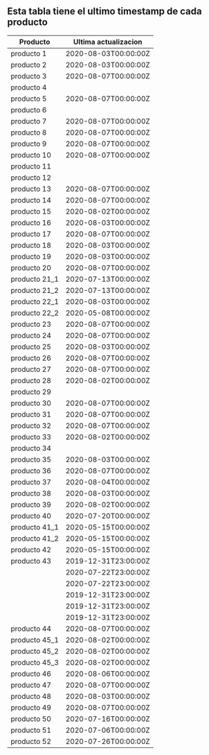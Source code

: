## Esta tabla tiene el ultimo timestamp de cada producto
|Producto|Ultima actualizacion |
|------ |------ |
|producto 1|2020-08-03T00:00:00Z|
|producto 2|2020-08-03T00:00:00Z|
|producto 3|2020-08-07T00:00:00Z|
|producto 4|
|producto 5|2020-08-07T00:00:00Z|
|producto 6|
|producto 7|2020-08-07T00:00:00Z|
|producto 8|2020-08-07T00:00:00Z|
|producto 9|2020-08-07T00:00:00Z|
|producto 10|2020-08-07T00:00:00Z|
|producto 11|
|producto 12|
|producto 13|2020-08-07T00:00:00Z|
|producto 14|2020-08-07T00:00:00Z|
|producto 15|2020-08-02T00:00:00Z|
|producto 16|2020-08-03T00:00:00Z|
|producto 17|2020-08-07T00:00:00Z|
|producto 18|2020-08-03T00:00:00Z|
|producto 19|2020-08-03T00:00:00Z|
|producto 20|2020-08-07T00:00:00Z|
|producto 21_1|2020-07-13T00:00:00Z|
|producto 21_2|2020-07-13T00:00:00Z|
|producto 22_1|2020-08-03T00:00:00Z|
|producto 22_2|2020-05-08T00:00:00Z|
|producto 23|2020-08-07T00:00:00Z|
|producto 24|2020-08-07T00:00:00Z|
|producto 25|2020-08-03T00:00:00Z|
|producto 26|2020-08-07T00:00:00Z|
|producto 27|2020-08-07T00:00:00Z|
|producto 28|2020-08-02T00:00:00Z|
|producto 29|
|producto 30|2020-08-07T00:00:00Z|
|producto 31|2020-08-07T00:00:00Z|
|producto 32|2020-08-07T00:00:00Z|
|producto 33|2020-08-02T00:00:00Z|
|producto 34|
|producto 35|2020-08-03T00:00:00Z|
|producto 36|2020-08-07T00:00:00Z|
|producto 37|2020-08-04T00:00:00Z|
|producto 38|2020-08-03T00:00:00Z|
|producto 39|2020-08-02T00:00:00Z|
|producto 40|2020-07-20T00:00:00Z|
|producto 41_1|2020-05-15T00:00:00Z|
|producto 41_2|2020-05-15T00:00:00Z|
|producto 42|2020-05-15T00:00:00Z|
|producto 43|2019-12-31T23:00:00Z|
| |2020-07-22T23:00:00Z|
| |2020-07-22T23:00:00Z|
| |2019-12-31T23:00:00Z|
| |2019-12-31T23:00:00Z|
| |2019-12-31T23:00:00Z|
|producto 44|2020-08-07T00:00:00Z|
|producto 45_1|2020-08-02T00:00:00Z|
|producto 45_2|2020-08-02T00:00:00Z|
|producto 45_3|2020-08-02T00:00:00Z|
|producto 46|2020-08-06T00:00:00Z|
|producto 47|2020-08-07T00:00:00Z|
|producto 48|2020-08-03T00:00:00Z|
|producto 49|2020-08-07T00:00:00Z|
|producto 50|2020-07-16T00:00:00Z|
|producto 51|2020-07-06T00:00:00Z|
|producto 52|2020-07-26T00:00:00Z|
